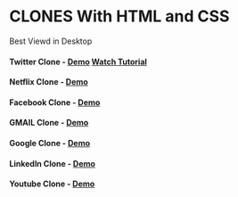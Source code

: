 # CLONES With HTML and CSS

Best Viewd in Desktop

#### Twitter Clone - <a href="https://somanath-goudar.github.io/html-css-projects/twitter-clone/">Demo</a> <a href="https://youtu.be/TSsPAOmTFsM">Watch Tutorial</a>
#### Netflix Clone - <a href="https://somanath-goudar.github.io/html-css-projects/netflix-clone/">Demo</a>
#### Facebook Clone - <a href="https://somanath-goudar.github.io/html-css-projects/facebook-clone/">Demo</a>
#### GMAIL Clone - <a href="https://somanath-goudar.github.io/html-css-projects/gmail-clone/">Demo</a>
#### Google Clone - <a href="https://somanath-goudar.github.io/html-css-projects/google-clone/">Demo</a>
#### LinkedIn Clone - <a href="https://somanath-goudar.github.io/html-css-projects/linkedin-clone/">Demo</a>
#### Youtube Clone - <a href="https://somanath-goudar.github.io/html-css-projects/youtube-clone/">Demo</a>

